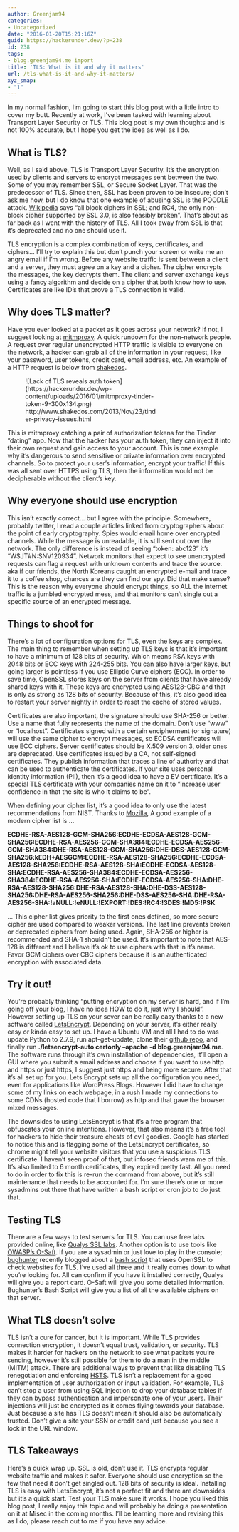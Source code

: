 ```yaml
---
author: Greenjam94
categories:
- Uncategorized
date: "2016-01-20T15:21:16Z"
guid: https://hackerunder.dev/?p=238
id: 238
tags:
- blog.greenjam94.me import
title: 'TLS: What is it and why it matters'
url: /tls-what-is-it-and-why-it-matters/
xyz_smap:
- "1"
---
```


In my normal fashion, I’m going to start this blog post with a little intro to cover my butt. Recently at work, I’ve been tasked with learning about Transport Layer Security or TLS. This blog post is my own thoughts and is not 100% accurate, but I hope you get the idea as well as I do.

## What is TLS?

Well, as I said above, TLS is Transport Layer Security. It’s the encryption used by clients and servers to encrypt messages sent between the two. Some of you may remember SSL, or Secure Socket Layer. That was the predecessor of TLS. Since then, SSL has been proven to be insecure; don’t ask me how, but I do know that one example of abusing SSL is the POODLE attack. [Wikipedia](https://en.wikipedia.org/wiki/Transport_Layer_Security#SSL_1.0.2C_2.0_and_3.0) says “all block ciphers in SSL; and RC4, the only non-block cipher supported by SSL 3.0, is also feasibly broken”. That’s about as far back as I went with the history of TLS. All I took away from SSL is that it’s deprecated and no one should use it.

TLS encryption is a complex combination of keys, certificates, and ciphers… I’ll try to explain this but don’t punch your screen or write me an angry email if I’m wrong. Before any website traffic is sent between a client and a server, they must agree on a key and a cipher. The cipher encrypts the messages, the key decrypts them. The client and server exchange keys using a fancy algorithm and decide on a cipher that both know how to use. Certificates are like ID’s that prove a TLS connection is valid.

## Why does TLS matter?

Have you ever looked at a packet as it goes across your network? If not, I suggest looking at [mitmproxy](https://mitmproxy.org/). A quick rundown for the non-network people. A request over regular unencrypted HTTP traffic is visible to everyone on the network, a hacker can grab all of the information in your request, like your password, user tokens, credit card, email address, etc. An example of a HTTP request is below from [shakedos](http://www.shakedos.com/2013/Nov/23/tinder-privacy-issues.html).

<figure aria-describedby="caption-attachment-239" class="wp-caption alignright" id="attachment_239" style="width: 300px">![Lack of TLS reveals auth token](https://hackerunder.dev/wp-content/uploads/2016/01/mitmproxy-tinder-token-9-300x134.png)<figcaption class="wp-caption-text" id="caption-attachment-239">http://www.shakedos.com/2013/Nov/23/tinder-privacy-issues.html</figcaption></figure>

This is mitmproxy catching a pair of authorization tokens for the Tinder “dating” app. Now that the hacker has your auth token, they can inject it into their own request and gain access to your account. This is one example why it’s dangerous to send sensitive or private information over encrypted channels. So to protect your user’s information, encrypt your traffic! If this was all sent over HTTPS using TLS, then the information would not be decipherable without the client’s key.

## Why everyone should use encryption

This isn’t exactly correct… but I agree with the principle. Somewhere, probably twitter, I read a couple articles linked from cryptographers about the point of early cryptography. Spies would email home over encrypted channels. While the message is unreadable, it is still sent out over the network. The only difference is instead of seeing “token: abc123” it’s “W$JT#N:SNV120934”. Network monitors that expect to see unencrypted requests can flag a request with unknown contents and trace the source. aka if our friends, the North Koreans caught an encrypted e-mail and trace it to a coffee shop, chances are they can find our spy. Did that make sense? This is the reason why everyone should encrypt things, so ALL the internet traffic is a jumbled encrypted mess, and that monitors can’t single out a specific source of an encrypted message.

## Things to shoot for

There’s a lot of configuration options for TLS, even the keys are complex. The main thing to remember when setting up TLS keys is that it’s important to have a minimum of 128 bits of security. Which means RSA keys with 2048 bits or ECC keys with 224-255 bits. You can also have larger keys, but going larger is pointless if you use Elliptic Curve ciphers (ECC). In order to save time, OpenSSL stores keys on the server from clients that have already shared keys with it. These keys are encrypted using AES128-CBC and that is only as strong as 128 bits of security. Because of this, it’s also good idea to restart your server nightly in order to reset the cache of stored values.

Certificates are also important, the signature should use SHA-256 or better. Use a name that fully represents the name of the domain. Don’t use “www” or “localhost”. Certificates signed with a certain encipherment (or signature) will use the same cipher to encrypt messages, so ECDSA certificates will use ECC ciphers. Server certificates should be X.509 version 3, older ones are deprecated. Use certificates issued by a CA, not self-signed certificates. They publish information that traces a line of authority and that can be used to authenticate the certificates. If your site uses personal identity information (PII), then it’s a good idea to have a EV certificate. It’s a special TLS certificate with your companies name on it to “increase user confidence in that the site is who it claims to be”.

When defining your cipher list, it’s a good idea to only use the latest recommendations from NIST. Thanks to [Mozilla](https://wiki.mozilla.org/Security/Server_Side_TLS), A good example of a modern cipher list is …

**ECDHE-RSA-AES128-GCM-SHA256:ECDHE-ECDSA-AES128-GCM-SHA256:ECDHE-RSA-AES256-GCM-SHA384:ECDHE-ECDSA-AES256-GCM-SHA384:DHE-RSA-AES128-GCM-SHA256:DHE-DSS-AES128-GCM-SHA256:kEDH+AESGCM:ECDHE-RSA-AES128-SHA256:ECDHE-ECDSA-AES128-SHA256:ECDHE-RSA-AES128-SHA:ECDHE-ECDSA-AES128-SHA:ECDHE-RSA-AES256-SHA384:ECDHE-ECDSA-AES256-SHA384:ECDHE-RSA-AES256-SHA:ECDHE-ECDSA-AES256-SHA:DHE-RSA-AES128-SHA256:DHE-RSA-AES128-SHA:DHE-DSS-AES128-SHA256:DHE-RSA-AES256-SHA256:DHE-DSS-AES256-SHA:DHE-RSA-AES256-SHA:!aNULL:!eNULL:!EXPORT:!DES:!RC4:!3DES:!MD5:!PSK**

… This cipher list gives priority to the first ones defined, so more secure cipher are used compared to weaker versions. The last line prevents broken or deprecated ciphers from being used. Again, SHA-256 or higher is recommended and SHA-1 shouldn’t be used. It’s important to note that AES-128 is different and I believe it’s ok to use ciphers with that in it’s name. Favor GCM ciphers over CBC ciphers because it is an authenticated encryption with associated data.

## Try it out!

You’re probably thinking “putting encryption on my server is hard, and if I’m going off your blog, I have no idea HOW to do it, just why I should”. However setting up TLS on your sever can be really easy thanks to a new software called [LetsEncrypt](https://letsencrypt.org/). Depending on your server, it’s either really easy or kinda easy to set up. I have a Ubuntu VM and all I had to do was update Python to 2.7.9, run apt-get-update, clone their [github repo](https://github.com/letsencrypt/letsencrypt), and finally run **./letsencrypt-auto certonly –apache -d blog.greenjam94.me**. The software runs through it’s own installation of dependencies, it’ll open a GUI where you submit a email address and choose if you want to use http and https or just https, I suggest just https and being more secure. After that it’s all set up for you. Lets Encrypt sets up all the configuration you need, even for applications like WordPress Blogs. However I did have to change some of my links on each webpage, in a rush I made my connections to some CDNs (hosted code that I borrow) as http and that gave the browser mixed messages.

The downsides to using LetsEncrypt is that it’s a free program that obfuscates your online intentions. However, that also means it’s a free tool for hackers to hide their treasure chests of evil goodies. Google has started to notice this and is flagging some of the LetsEncrypt certificates, so chrome might tell your website visitors that you use a suspicious TLS certificate. I haven’t seen proof of that, but infosec friends warn me of this. It’s also limited to 6 month certificates, they expired pretty fast. All you need to do in order to fix this is re-run the command from above, but it’s still maintenance that needs to be accounted for. I’m sure there’s one or more sysadmins out there that have written a bash script or cron job to do just that.

## Testing TLS

There are a few ways to test servers for TLS. You can use free labs provided online, like [Qualys SSL labs](https://www.ssllabs.com/ssltest/analyze.html?d=greenjam94.me&latest). Another option is to use tools like [OWASP’s O-Saft](https://www.owasp.org/index.php/O-Saft). If you are a sysadmin or just love to play in the console; [bughunter](https://twitter.com/x1622sec) recently blogged about a [bash script](http://blog.x1622.com/2016/01/openssl-bash-script-to-check-server_9.html) that uses OpenSSL to check websites for TLS. I’ve used all three and it really comes down to what you’re looking for. All can confirm if you have it installed correctly, Qualys will give you a report card. O-Saft will give you some detailed information. Bughunter’s Bash Script will give you a list of all the available ciphers on that server.

## What TLS doesn’t solve

TLS isn’t a cure for cancer, but it is important. While TLS provides connection encryption, it doesn’t equal trust, validation, or security. TLS makes it harder for hackers on the network to see what packets you’re sending, however it’s still possible for them to do a man in the middle (MITM) attack. There are additional ways to prevent that like disabling TLS renegotiation and enforcing [HSTS](https://en.wikipedia.org/wiki/HTTP_Strict_Transport_Security). TLS isn’t a replacement for a good implementation of user authorization or input validation. For example, TLS can’t stop a user from using SQL injection to drop your database tables if they can bypass authentication and impersonate one of your users. Their injections will just be encrypted as it comes flying towards your database. Just because a site has TLS doesn’t mean it should also be automatically trusted. Don’t give a site your SSN or credit card just because you see a lock in the URL window.

## TLS Takeaways

Here’s a quick wrap up. SSL is old, don’t use it. TLS encrypts regular website traffic and makes it safer. Everyone should use encryption so the few that need it don’t get singled out. 128 bits of security is ideal. Installing TLS is easy with LetsEncrypt, it’s not a perfect fit and there are downsides but it’s a quick start. Test your TLS make sure it works. I hope you liked this blog post, I really enjoy this topic and will probably be doing a presentation on it at Misec in the coming months. I’ll be learning more and revising this as I do, please reach out to me if you have any advice.